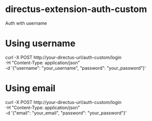 # directus-extension-auth-custom

Auth with username

# Using username

curl -X POST http://your-directus-url/auth-custom/login \
 -H "Content-Type: application/json" \
 -d '{"username": "your_username", "password": "your_password"}'

# Using email

curl -X POST http://your-directus-url/auth-custom/login \
 -H "Content-Type: application/json" \
 -d '{"email": "your_email", "password": "your_password"}'
